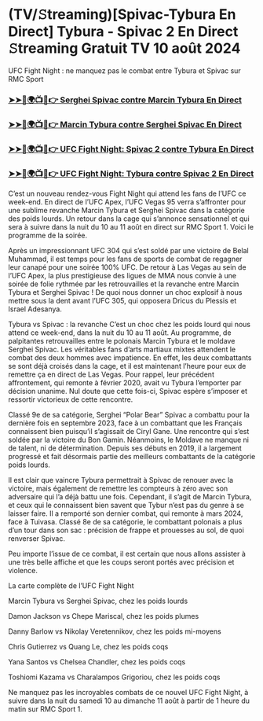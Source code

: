 #  (TV/𝚂treaming)[Spivac-Tybura En Direct] Tybura - Spivac 2 En Direct 𝚂treaming Gratuit TV 10 août 2024

UFC Fight Night : ne manquez pas le combat entre Tybura et Spivac sur RMC Sport

<h3><a href="https://cutt.ly/MecUE7J2">➤➤🔴🌍📺📱👉 Serghei Spivac contre Marcin Tybura En Direct</a></h3>

<h3><a href="https://cutt.ly/MecUE7J2">➤➤🔴🌍📺📱👉 Marcin Tybura contre Serghei Spivac En Direct</a></h3>

<h3><a href="https://cutt.ly/MecUE7J2">➤➤🔴🌍📺📱👉 UFC Fight Night: Spivac 2 contre Tybura En Direct</a></h3>

<h3><a href="https://cutt.ly/MecUE7J2">➤➤🔴🌍📺📱👉 UFC Fight Night: Tybura contre Spivac 2 En Direct</a></h3>

C’est un nouveau rendez-vous Fight Night qui attend les fans de l’UFC ce week-end. En direct de l’UFC Apex, l’UFC Vegas 95 verra s’affronter pour une sublime revanche Marcin Tybura et Serghei Spivac dans la catégorie des poids lourds. Un retour dans la cage qui s’annonce sensationnel et qui sera à suivre dans la nuit du 10 au 11 août en direct sur RMC Sport 1. Voici le programme de la soirée.

Après un impressionnant UFC 304 qui s’est soldé par une victoire de Belal Muhammad, il est temps pour les fans de sports de combat de regagner leur canapé pour une soirée 100% UFC. De retour à Las Vegas au sein de l’UFC Apex, la plus prestigieuse des ligues de MMA nous convie à une soirée de folie rythmée par les retrouvailles et la revanche entre Marcin Tybura et Serghei Spivac ! De quoi nous donner un choc explosif à nous mettre sous la dent avant l’UFC 305, qui opposera Dricus du Plessis et Israel Adesanya.

Tybura vs Spivac : la revanche
C’est un choc chez les poids lourd qui nous attend ce week-end, dans la nuit du 10 au 11 août. Au programme, de palpitantes retrouvailles entre le polonais Marcin Tybura et le moldave Serghei Spivac. Les véritables fans d’arts martiaux mixtes attendent le combat des deux hommes avec impatience. En effet, les deux combattants se sont déjà croisés dans la cage, et il est maintenant l’heure pour eux de remettre ça en direct de Las Vegas. Pour rappel, leur précédent affrontement, qui remonte à février 2020, avait vu Tybura l’emporter par décision unanime. Nul doute que cette fois-ci, Spivac espère s’imposer et ressortir victorieux de cette rencontre.

Classé 9e de sa catégorie, Serghei “Polar Bear” Spivac a combattu pour la dernière fois en septembre 2023, face à un combattant que les Français connaissent bien puisqu’il s’agissait de Ciryl Gane. Une rencontre qui s’est soldée par la victoire du Bon Gamin. Néanmoins, le Moldave ne manque ni de talent, ni de détermination. Depuis ses débuts en 2019, il a largement progressé et fait désormais partie des meilleurs combattants de la catégorie poids lourds.

Il est clair que vaincre Tybura permettrait à Spivac de renouer avec la victoire, mais également de remettre les compteurs à zéro avec son adversaire qui l’a déjà battu une fois. Cependant, il s’agit de Marcin Tybura, et ceux qui le connaissent bien savent que Tybur n’est pas du genre à se laisser faire. Il a remporté son dernier combat, qui remonte à mars 2024, face à Tuivasa. Classé 8e de sa catégorie, le combattant polonais a plus d’un tour dans son sac : précision de frappe et prouesses au sol, de quoi renverser Spivac.

Peu importe l’issue de ce combat, il est certain que nous allons assister à une très belle affiche et que les coups seront portés avec précision et violence.

La carte complète de l’UFC Fight Night

Marcin Tybura vs Serghei Spivac, chez les poids lourds

Damon Jackson vs Chepe Mariscal, chez les poids plumes

Danny Barlow vs Nikolay Veretennikov, chez les poids mi-moyens

Chris Gutierrez vs Quang Le, chez les poids coqs

Yana Santos vs Chelsea Chandler, chez les poids coqs

Toshiomi Kazama vs Charalampos Grigoriou, chez les poids coqs

Ne manquez pas les incroyables combats de ce nouvel UFC Fight Night, à suivre dans la nuit du samedi 10 au dimanche 11 août à partir de 1 heure du matin sur RMC Sport 1.
